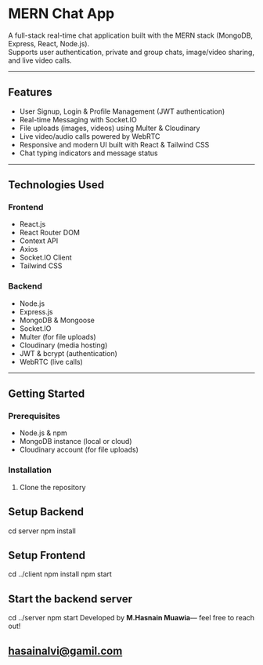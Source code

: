 # MERN Chat App

A full-stack real-time chat application built with the MERN stack (MongoDB, Express, React, Node.js).  
Supports user authentication, private and group chats, image/video sharing, and live video calls.

---

## Features

- User Signup, Login & Profile Management (JWT authentication)
- Real-time Messaging with Socket.IO
- File uploads (images, videos) using Multer & Cloudinary
- Live video/audio calls powered by WebRTC
- Responsive and modern UI built with React & Tailwind CSS
- Chat typing indicators and message status

---

## Technologies Used

### Frontend

- React.js
- React Router DOM
- Context API
- Axios
- Socket.IO Client
- Tailwind CSS

### Backend

- Node.js
- Express.js
- MongoDB & Mongoose
- Socket.IO
- Multer (for file uploads)
- Cloudinary (media hosting)
- JWT & bcrypt (authentication)
- WebRTC (live calls)

---

## Getting Started

### Prerequisites

- Node.js & npm
- MongoDB instance (local or cloud)
- Cloudinary account (for file uploads)

### Installation

1. Clone the repository

## Setup Backend
cd server
npm install

## Setup Frontend
cd ../client
npm install
npm start
##  Start the backend server
cd ../server
npm start
Developed by **M.Hasnain Muawia**— feel free to reach out!
## hasainalvi@gamil.com